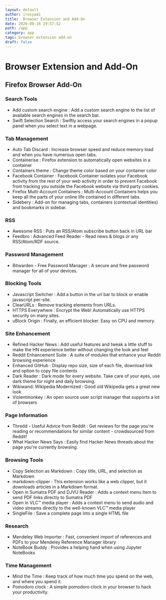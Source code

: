 ```yaml
---
layout: default
author: irosyadi
title:  Browser Extension and Add-On
date: 2020-08-16 19:57:52
path: /app
category: app
tags: browser extension add-on
draft: false
---
```


# Browser Extension and Add-On

## Firefox Browser Add-On

### Search Tools
- Add custom search engine : Add a custom search engine to the list of available search engines in the search bar.
- Swift Selection Search : Swiftly access your search engines in a popup panel when you select text in a webpage.

### Tab Management
- Auto Tab Discard : Increase browser speed and reduce memory load and when you have numerous open tabs.
- Containerise : Firefox extension to automatically open websites in a container
- Containers theme : Change theme color based on your container color
- Facebook Container : Facebook Container isolates your Facebook activity from the rest of your web activity in order to prevent Facebook from tracking you outside the Facebook website via third party cookies.
- Firefox Multi-Account Containers : Multi-Account Containers helps you keep all the parts of your online life contained in different tabs.
- Sidebery : Add-on for managing tabs, containers (contextual identities) and bookmarks in sidebar.

### RSS
- Awesome RSS : Puts an RSS/Atom subscribe button back in URL bar
- Feedbro : Advanced Feed Reader - Read news & blogs or any RSS/Atom/RDF source.

### Password Management
- Bitwarden - Free Password Manager : A secure and free password manager for all of your devices.

### Blocking Tools
- Javascript Switcher : Add a button in the url bar to block or enable javascript per-site.
- ClearURLs : Remove tracking elements from URLs.
- HTTPS Everywhere : Encrypt the Web! Automatically use HTTPS security on many sites.
- uBlock Origin : Finally, an efficient blocker. Easy on CPU and memory.

### Site Enhancement
- Refined Hacker News : Add useful features and tweak a little stuff to make the HN experience better without changing the look and feel
- Reddit Enhancement Suite : A suite of modules that enhance your Reddit browsing experience
- Enhanced GitHub : Display repo size, size of each file, download link and option to copy file contents
- Dark Reader : Dark mode for every website. Take care of your eyes, use dark theme for night and daily browsing.
- Wikiwand: Wikipedia Modernized : Good old Wikipedia gets a great new look
- Violentmonkey : An open source user script manager that supports a lot of browsers

### Page Information
- Thredd - Useful Advice from Reddit : Get reviews for the page you're reading or recommendations for similar content - crowdsourced from Reddit!
- What Hacker News Says : Easily find Hacker News threads about the page you're currently browsing.

### Browsing Tools
- Copy Selection as Markdown : Copy title, URL, and selection as Markdown
- markdown-clipper : This extension works like a web clipper, but it downloads articles in a Markdown format.
- Open in Sumatra PDF and DJVU Reader : Adds a context menu item to send PDF links directly to Sumatra PDF
- Open in VLC™ media player : Adds a context menu to send audio and video streams directly to the well-known VLC™ media player
- SingleFile : Save a complete page into a single HTML file

### Research
- Mendeley Web Importer : Fast, convenient import of references and PDFs to your Mendeley Reference Manager library
- NoteBook Buddy : Provides a helping hand when using Jupyter NoteBooks

### Time Management
- Mind the Time : Keep track of how much time you spend on the web, and where you spend it. 
- Pomodoro clock : A simple pomodoro clock in your browser to hack your productivity.
<!--stackedit_data:
eyJoaXN0b3J5IjpbLTYzNzU5ODU4OV19
-->